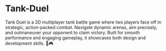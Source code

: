 # Tank-Duel
Tank Duel is a 2D multiplayer tank battle game where two players face off in strategic, action-packed combat. Navigate dynamic arenas, aim precisely, and outmaneuver your opponent to claim victory. Built for smooth performance and engaging gameplay, it showcases both design and development skills. 🚀🎮
